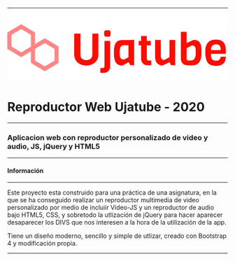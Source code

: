 ***
![img1](img/logo_small.png)
# Reproductor Web Ujatube - 2020

***

### Aplicacion web con reproductor personalizado de video y audio, JS, jQuery y HTML5
***

#### Información

***

Este proyecto esta construido para una práctica de una asignatura, en la que se ha conseguido
realizar un reproductor multimedia de video personalizado por medio de incluiir Video-JS y un
reproductor de audio bajo HTML5, CSS, y sobretodo la utlización de jQuery para hacer aparecer
desaparecer los DIVS que nos interesen a la hora de la utilización de la app.

Tiene un diseño moderno, sencillo y simple de utlizar, creado con Bootstrap 4 y modificación
propia.

***

